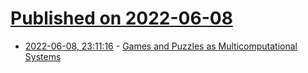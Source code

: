 # [Published on 2022-06-08](index.md)

* [2022-06-08, 23:11:16](https://news.ycombinator.com/item?id=31675639) - [Games and Puzzles as Multicomputational Systems](https://writings.stephenwolfram.com/2022/06/games-and-puzzles-as-multicomputational-systems/)
